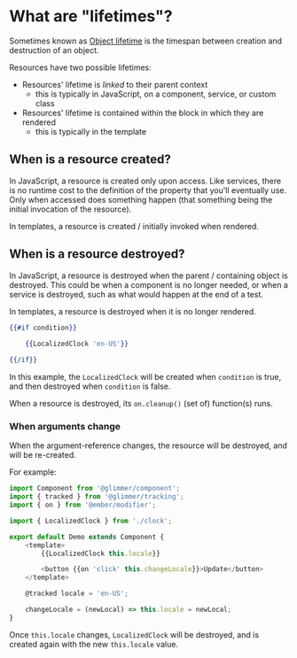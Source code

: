 # What are "lifetimes"?

Sometimes known as [Object lifetime](https://en.wikipedia.org/wiki/Object_lifetime) is the timespan between creation and destruction of an object.

Resources have two possible lifetimes:
- Resources' lifetime is _linked_ to their parent context
    - this is typically in JavaScript, on a component, service, or custom class
- Resources' lifetime is contained within the block in which they are rendered
    - this is typically in the template

## When is a resource created?

In JavaScript, a resource is created only upon access. Like services, there is no runtime cost to the definition of the property that you'll eventually use. Only when accessed does something happen (that something being the initial invocation of the resource). 

In templates, a resource is created / initially invoked when rendered.

## When is a resource destroyed?

In JavaScript, a resource is destroyed when the parent / containing object is destroyed. This could be when a component is no longer needed, or when a service is destroyed, such as what would happen at the end of a test.

In templates, a resource is destroyed when it is no longer rendered.

```hbs
{{#if condition}}
    
    {{LocalizedClock 'en-US'}}

{{/if}}
```

In this example, the `LocalizedClock` will be created when `condition` is true, and then destroyed when `condition` is false.


When a resource is destroyed, its `on.cleanup()` (set of) function(s) runs.


### When arguments change

When the argument-reference changes, the resource will be destroyed, and will be re-created.

For example:

```js
import Component from '@glimmer/component';
import { tracked } from '@glimmer/tracking';
import { on } from '@ember/modifier';

import { LocalizedClock } from './clock';

export default Demo extends Component {
    <template>
        {{LocalizedClock this.locale}}

        <button {{on 'click' this.changeLocale}}>Update</button>
    </template>

    @tracked locale = 'en-US';

    changeLocale = (newLocal) => this.locale = newLocal;
}
```

Once `this.locale` changes, `LocalizedClock` will be destroyed, and is created again with the new `this.locale` value.
